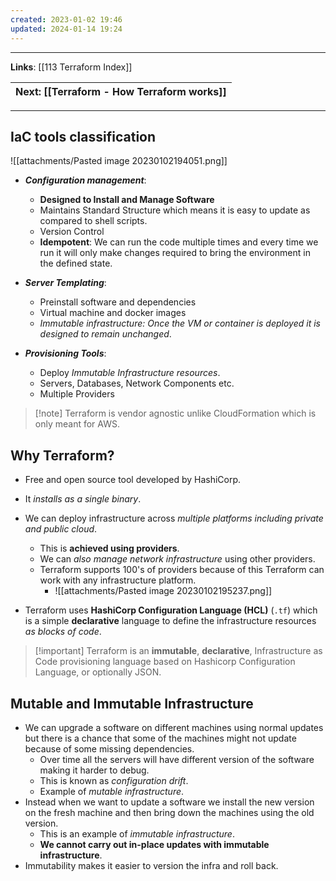 ```yaml
---
created: 2023-01-02 19:46
updated: 2024-01-14 19:24
---
```

---
**Links**: [[113 Terraform Index]]

| Next: [[Terraform - How Terraform works]] |
|-|

---
## IaC tools classification
![[attachments/Pasted image 20230102194051.png]]

- ***Configuration management***:
	- **Designed to Install and Manage Software**
	- Maintains Standard Structure which means it is easy to update as compared to shell scripts.
	- Version Control
	- **Idempotent**: We can run the code multiple times and every time we run it will only make changes required to bring the environment in the defined state.

- ***Server Templating***:
	- Preinstall software and dependencies
	- Virtual machine and docker images
	- *Immutable infrastructure: Once the VM or container is deployed it is designed to remain unchanged*.

- ***Provisioning Tools***:
	- Deploy *Immutable Infrastructure resources*.
	- Servers, Databases, Network Components etc.
	- Multiple Providers

> [!note] Terraform is vendor agnostic unlike CloudFormation which is only meant for AWS.

## Why Terraform?
- Free and open source tool developed by HashiCorp.
- It *installs as a single binary*.
- We can deploy infrastructure across *multiple platforms including private and public cloud*. 
	- This is **achieved using providers**.
	- We can *also manage network infrastructure* using other providers.
	- Terraform supports 100's of providers because of this Terraform can work with any infrastructure platform.
		- ![[attachments/Pasted image 20230102195237.png]]

- Terraform uses **HashiCorp Configuration Language (HCL)** (`.tf`) which is a simple **declarative** language to define the infrastructure resources *as blocks of code*.

> [!important] Terraform is an **immutable**, **declarative**, Infrastructure as Code provisioning language based on Hashicorp Configuration Language, or optionally JSON.

## Mutable and Immutable Infrastructure
- We can upgrade a software on different machines using normal updates but there is a chance that some of the machines might not update because of some missing dependencies.
	- Over time all the servers will have different version of the software making it harder to debug.
	- This is known as *configuration drift*.
	- Example of *mutable infrastructure*.
- Instead when we want to update a software we install the new version on the fresh machine and then bring down the machines using the old version.
	- This is an example of *immutable infrastructure*.
	- **We cannot carry out in-place updates with immutable infrastructure**.
- Immutability makes it easier to version the infra and roll back.